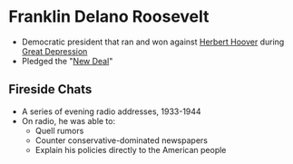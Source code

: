 # Franklin Delano Roosevelt
- Democratic president that ran and won against [Herbert Hoover](hoover_herbert.md) during [Great Depression](../events/great_depression.md)
- Pledged the "[New Deal](../policies/new_deal.md)"

## Fireside Chats
- A series of evening radio addresses, 1933-1944
- On radio, he was able to:
    - Quell rumors
    - Counter conservative-dominated newspapers
    - Explain his policies directly to the American people
